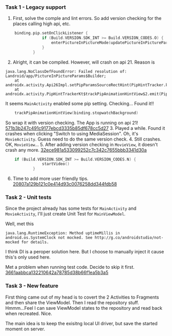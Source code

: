 



### Task 1 - Legacy support

1. First, solve the comple and lint errors. So add version checking for the places calling high api, etc.
```kotlin
    binding.pip.setOnClickListener {
                if (Build.VERSION.SDK_INT >= Build.VERSION_CODES.O) {
                    enterPictureInPictureMode(updatePictureInPictureParams(viewModel.started.value == true))
                }
            }
```
2. Alright, it can be compiled. However, will crash on api 21. Reason is
```log 
java.lang.NoClassDefFoundError: Failed resolution of: Landroid/app/PictureInPictureParams$Builder;
    at androidx.activity.Api26Impl.setPipParamsSourceRectHint(PipHintTracker.kt:107)
    at androidx.activity.PipHintTrackerKt$trackPipAnimationHintView$2.emit(PipHintTracker.kt:94)
```
It seems `MainActivity` enabled some pip setting. Checking...
Found it!!
```kotlin
    trackPipAnimationHintView(binding.stopwatchBackground)
```
So wrap it with version checking. The App is running on api 21! [571b3b247c491c9177ebcd3335b85df678cc5d27]()
3. Played a while. Found it crashes when clicking "Switch to using MediaSession". Oh, it's `MovieActivity`. Guess need to do the same version check.
4. Still crashes. OK, `MovieView`...
5. After adding version checking in `MovieView`, it doesn't crash any more. [32ece981a533099252c7c342c7655bbb3341d30a]()
```kotlin
    if (Build.VERSION.SDK_INT >= Build.VERSION_CODES.N) {
                startVideo()
            }
```
6. Time to add more user friendly tips. [20807a129b121c0e414d93c0076258dd344fdb58]()




### Task 2 - Unit tests

Since the project already has some tests for `MainActivity` and `MovieActivity`, I'll just create Unit Test for `MainViewModel`.

Well, met this
```log
java.lang.RuntimeException: Method uptimeMillis in android.os.SystemClock not mocked. See http://g.co/androidstudio/not-mocked for details.
```
I think DI is a peroper solution here. But I choose to manually inject it cause this's only used here.

Met a problem when running test code. Decide to skip it first. [3661aabbca132210642a78785d38b66f1ea5b3a5]()

### Task 3 - New feature

First thing came out of my head is to covert the 2 Activities to Fragments and then share the ViewModel. Then I read the repository stuff. Hmmm...Feel I can save ViewModel states to the repository and read back when recreated. Nice.

The main idea is to keep the exisitng local UI driver, but save the started moment on server.